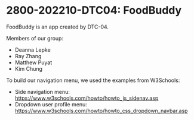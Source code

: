 # 2800-202210-DTC04: FoodBuddy

FoodBuddy is an app created by DTC-04.

Members of our group:
* Deanna Lepke
* Ray Zhang
* Matthew Puyat
* Kim Chung


To build our navigation menu, we used the examples from W3Schools:
* Side navigation menu: https://www.w3schools.com/howto/howto_js_sidenav.asp
* Dropdown user profile menu: https://www.w3schools.com/howto/howto_css_dropdown_navbar.asp